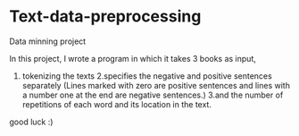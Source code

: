 # Text-data-preprocessing

Data minning project

In this project, I wrote a program in which it takes 3 books as input, 
1. tokenizing the texts
2.specifies the negative and positive sentences separately (Lines marked with zero are positive sentences and lines with a number one at the end are negative sentences.)
3.and the number of repetitions of each word and its location in the text.

good luck :)
